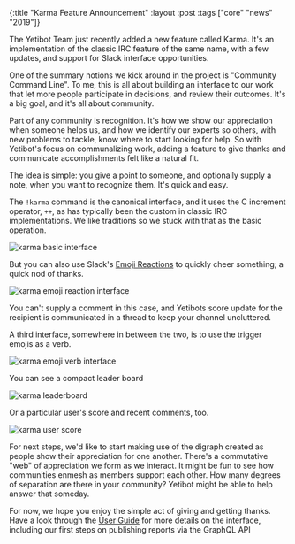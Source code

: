 {:title "Karma Feature Announcement"
 :layout :post
 :tags  ["core" "news" "2019"]}

The Yetibot Team just recently added a new feature called Karma.  It's an implementation of the classic IRC feature of the same name, with a few updates, and support for Slack interface opportunities.

One of the summary notions we kick around in the project is "Community Command Line".  To me, this is all about building an interface to our work that let more people participate in decisions, and review their outcomes.  It's a big goal, and it's all about community.

Part of any community is recognition.  It's how we show our appreciation when someone helps us, and how we identify our experts so others, with new problems to tackle, know where to start looking for help.  So with Yetibot's focus on communalizing work, adding a feature to give thanks and communicate accomplishments felt like a natural fit.

The idea is simple: you give a point to someone, and optionally supply a note, when you want to recognize them.  It's quick and easy.

The `!karma` command is the canonical interface, and it uses the C increment operator, `++`, as has typically been the custom in classic IRC implementations.  We like traditions so we stuck with that as the basic operation.

![karma basic interface](/img/screenshots/karma_basic_iface.png)

But you can also use Slack's [Emoji Reactions](https://get.slack.help/hc/en-us/articles/206870317-Emoji-reactions) to quickly cheer something; a quick nod of thanks.

![karma emoji reaction interface](/img/screenshots/karma_emoji_reaction_iface.png)

You can't supply a comment in this case, and Yetibots score update for the recipient is communicated in a thread to keep your channel uncluttered.

A third interface, somewhere in between the two, is to use the trigger emojis as a verb.

![karma emoji verb interface](/img/screenshots/karma_emoji_verb_iface.png)

You can see a compact leader board

![karma leaderboard](/img/screenshots/karma_leaderboard.png)

Or a particular user's score and recent comments, too.

![karma user score](/img/screenshots/karma_user_score.png)

For next steps, we'd like to start making use of the digraph created as people show their appreciation for one another.  There's a commutative "web" of appreciation we form as we interact.  It might be fun to see how communities enmesh as members support each other.  How many degrees of separation are there in your community?  Yetibot might be able to help answer that someday.

For now, we hope you enjoy the simple act of giving and getting thanks.  Have a look through the [User Guide](https://yetibot.com/user-guide#karma) for more details on the interface, including our first steps on publishing reports via the GraphQL API
